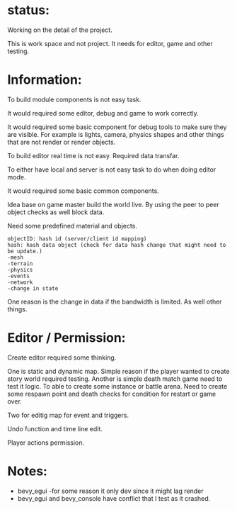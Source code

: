 # status:
Working on the detail of the project.

This is work space and not project. It needs for editor, game and other testing.


# Information:
  To build module components is not easy task.

  It would required some editor, debug and game to work correctly.

  It would required some basic component for debug tools to make sure they are visible. For example is lights, camera, physics shapes and other things that are not render or render objects.

  To build editor real time is not easy. Required data transfar.

  To either have local and server is not easy task to do when doing editor mode.

  It would required some basic common components.

  Idea base on game master build the world live. By using the peer to peer object checks as well block data.

  Need some predefined material and objects.

```
objectID: hash id (server/client id mapping)
hash: hash data object (check for data hash change that might need to be update.)
-mesh 
-terrain
-physics
-events
-network
-change in state
```
  One reason is the change in data if the bandwidth is limited. As well other things.

# Editor / Permission:
 Create editor required some thinking. 
 
 One is static and dynamic map. Simple reason if the player wanted to create story world required testing. Another is simple death match game need to test it logic. To able to create some instance or battle arena. Need to create some respawn point and death checks for condition for restart or game over.
 
 Two for editig map for event and triggers.

 Undo function and time line edit.

 Player actions permission.

# Notes:
 * bevy_egui -for some reason it only dev since it might lag render
 * bevy_egui and bevy_console have conflict that I test as it crashed.

